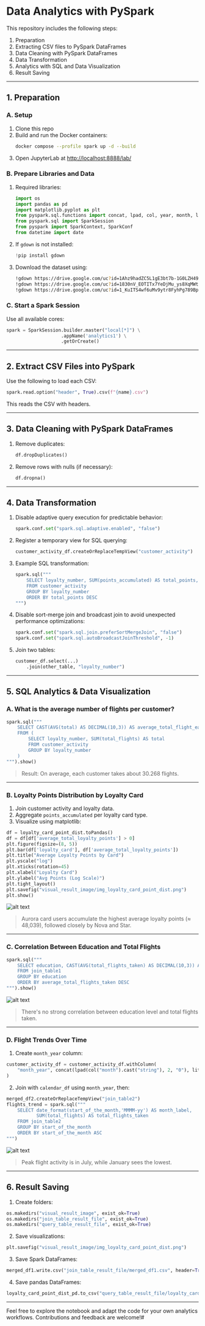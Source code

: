 # Data Analytics with PySpark


This repository includes the following steps:  
1. Preparation  
2. Extracting CSV files to PySpark DataFrames  
3. Data Cleaning with PySpark DataFrames  
4. Data Transformation  
5. Analytics with SQL and Data Visualization  
6. Result Saving  

---

## 1. Preparation

### A. Setup

1. Clone this repo
2. Build and run the Docker containers:
   ```bash
   docker compose --profile spark up -d --build
   ```
3. Open JupyterLab at [http://localhost:8888/lab/](http://localhost:8888/lab/)

### B. Prepare Libraries and Data

1. Required libraries:
   ```python
   import os
   import pandas as pd
   import matplotlib.pyplot as plt
   from pyspark.sql.functions import concat, lpad, col, year, month, lit
   from pyspark.sql import SparkSession
   from pyspark import SparkContext, SparkConf
   from datetime import date
   ```

2. If `gdown` is not installed:
   ```python
   !pip install gdown
   ```

3. Download the dataset using:
   ```bash
   !gdown https://drive.google.com/uc?id=1Ahz9hadZC5L1gE3bt7b-1G0LZH49t1Zb
   !gdown https://drive.google.com/uc?id=1830nV_EOTITx7YeDjMu_ys8XqMWtGsDQ
   !gdown https://drive.google.com/uc?id=1_KuITS4wf6uMv9ytr8FyhPg789BpgAay
   ```

### C. Start a Spark Session

Use all available cores:
```python
spark = SparkSession.builder.master("local[*]") \
                    .appName('analytics1') \
                    .getOrCreate()
```

---

## 2. Extract CSV Files into PySpark

Use the following to load each CSV:
```python
spark.read.option("header", True).csv(f"{name}.csv")
```
This reads the CSV with headers.

---

## 3. Data Cleaning with PySpark DataFrames

1. Remove duplicates:
   ```python
   df.dropDuplicates()
   ```

2. Remove rows with nulls (if necessary):
   ```python
   df.dropna()
   ```

---

## 4. Data Transformation

1. Disable adaptive query execution for predictable behavior:
   ```python
   spark.conf.set("spark.sql.adaptive.enabled", "false")
   ```

2. Register a temporary view for SQL querying:
   ```python
   customer_activity_df.createOrReplaceTempView("customer_activity")
   ```

3. Example SQL transformation:
   ```python
   spark.sql("""
       SELECT loyalty_number, SUM(points_accumulated) AS total_points, SUM(total_flights) AS total_flights_taken
       FROM customer_activity
       GROUP BY loyalty_number
       ORDER BY total_points DESC
   """)
   ```

4. Disable sort-merge join and broadcast join to avoid unexpected performance optimizations:
   ```python
   spark.conf.set("spark.sql.join.preferSortMergeJoin", "false")
   spark.conf.set("spark.sql.autoBroadcastJoinThreshold", -1)
   ```

5. Join two tables:
   ```python
   customer_df.select(...)
       .join(other_table, "loyalty_number")
   ```

---

## 5. SQL Analytics & Data Visualization

### A. What is the average number of flights per customer?

```python
spark.sql("""
    SELECT CAST(AVG(total) AS DECIMAL(10,3)) AS average_total_flight_each_customer
    FROM (
        SELECT loyalty_number, SUM(total_flights) AS total
        FROM customer_activity
        GROUP BY loyalty_number
    )
""").show()
```
>  Result: On average, each customer takes about 30.268 flights.

---

### B. Loyalty Points Distribution by Loyalty Card

1. Join customer activity and loyalty data.
2. Aggregate `points_accumulated` per loyalty card type.
3. Visualize using matplotlib:
```python
df = loyalty_card_point_dist.toPandas()
df = df[df['average_total_loyalty_points'] > 0]
plt.figure(figsize=(8, 5))
plt.bar(df['loyalty_card'], df['average_total_loyalty_points'])
plt.title("Average Loyalty Points by Card")
plt.yscale("log")
plt.xticks(rotation=45)
plt.xlabel("Loyalty Card")
plt.ylabel("Avg Points (Log Scale)")
plt.tight_layout()
plt.savefig("visual_result_image/img_loyalty_card_point_dist.png")
plt.show()
```
![alt text](image.png)
>  Aurora card users accumulate the highest average loyalty points (≈ 48,039), followed closely by Nova and Star.

---

### C. Correlation Between Education and Total Flights

```python
spark.sql("""
    SELECT education, CAST(AVG(total_flights_taken) AS DECIMAL(10,3)) AS average_total_flights_taken
    FROM join_table1
    GROUP BY education
    ORDER BY average_total_flights_taken DESC
""").show()
```
![alt text](image-1.png)
>  There's no strong correlation between education level and total flights taken.

---

### D. Flight Trends Over Time

1. Create `month_year` column:
```python
customer_activity_df = customer_activity_df.withColumn(
    "month_year", concat(lpad(col("month").cast("string"), 2, "0"), lit("-"), col("year").cast("string"))
)
```

2. Join with `calendar_df` using `month_year`, then:
```python
merged_df2.createOrReplaceTempView("join_table2")
flights_trend = spark.sql("""
    SELECT date_format(start_of_the_month,'MMMM-yy') AS month_label,
           SUM(total_flights) AS total_flights_taken
    FROM join_table2
    GROUP BY start_of_the_month
    ORDER BY start_of_the_month ASC
""")
```
![alt text](image-2.png)
>  Peak flight activity is in July, while January sees the lowest.

---

## 6. Result Saving

1. Create folders:
```python
os.makedirs("visual_result_image", exist_ok=True)
os.makedirs("join_table_result_file", exist_ok=True)
os.makedirs("query_table_result_file", exist_ok=True)
```

2. Save visualizations:
```python
plt.savefig("visual_result_image/img_loyalty_card_point_dist.png")
```

3. Save Spark DataFrames:
```python
merged_df1.write.csv("join_table_result_file/merged_df1.csv", header=True, mode='overwrite')
```

4. Save pandas DataFrames:
```python
loyalty_card_point_dist_pd.to_csv("query_table_result_file/loyalty_card_point_dist.csv", index=False)
```

---
Feel free to explore the notebook and adapt the code for your own analytics workflows. Contributions and feedback are welcome!#
